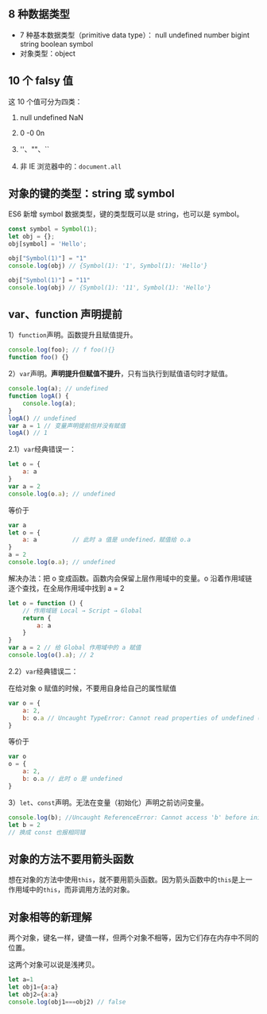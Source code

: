 ## 8 种数据类型

- 7 种基本数据类型（primitive data type）：
    null undefined number bigint string boolean symbol
- 对象类型：object

## 10 个 falsy 值

这 10 个值可分为四类：

1. null undefined NaN 

2. 0 -0 0n 

3. ''、""、``

4. 非 IE 浏览器中的：`document.all` 

## 对象的键的类型：string 或 symbol

ES6 新增 symbol 数据类型，键的类型既可以是 string，也可以是 symbol。

```js
const symbol = Symbol(1);
let obj = {};
obj[symbol] = 'Hello';

obj["Symbol(1)"] = "1"
console.log(obj) // {Symbol(1): '1', Symbol(1): 'Hello'}

obj["Symbol(1)"] = "11"
console.log(obj) // {Symbol(1): '11', Symbol(1): 'Hello'}
```



## var、function 声明提前

1）`function`声明。函数提升且赋值提升。

```js
console.log(foo); // f foo(){}
function foo() {}
```

2）`var`声明。**声明提升但赋值不提升**，只有当执行到赋值语句时才赋值。

```js
console.log(a); // undefined
function logA() {
    console.log(a);
}
logA() // undefined
var a = 1 // 变量声明提前但并没有赋值
logA() // 1
```

2.1）`var`经典错误一：

```js
let o = {
    a: a
}
var a = 2
console.log(o.a); // undefined
```

等价于

```js
var a
let o = {
    a: a          // 此时 a 值是 undefined，赋值给 o.a
}
a = 2
console.log(o.a); // undefined
```

解决办法：把 o 变成函数。函数内会保留上层作用域中的变量。o 沿着作用域链逐个查找，在全局作用域中找到 a = 2

```js
let o = function () {
    // 作用域链 Local → Script → Global
    return {
        a: a
    }
}
var a = 2 // 给 Global 作用域中的 a 赋值
console.log(o().a); // 2
```

2.2）`var`经典错误二：

在给对象 o 赋值的时候，不要用自身给自己的属性赋值

```js
var o = {
    a: 2,
    b: o.a // Uncaught TypeError: Cannot read properties of undefined (reading 'a')
}
```

等价于

```js
var o
o = {
    a: 2,
    b: o.a // 此时 o 是 undefined
}
```



3）`let`、`const`声明。无法在变量（初始化）声明之前访问变量。

```js
console.log(b); //Uncaught ReferenceError: Cannot access 'b' before initialization
let b = 2
// 换成 const 也报相同错
```

## 对象的方法不要用箭头函数

想在对象的方法中使用`this`，就不要用箭头函数。因为箭头函数中的`this`是上一作用域中的`this`，而非调用方法的对象。

## 对象相等的新理解

两个对象，键名一样，键值一样，但两个对象不相等，因为它们存在内存中不同的位置。

这两个对象可以说是浅拷贝。

```js
let a=1
let obj1={a:a}
let obj2={a:a}
console.log(obj1===obj2) // false
```

